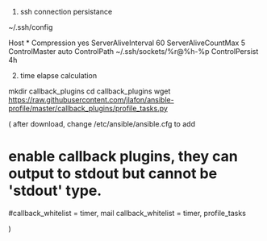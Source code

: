 1. ssh connection persistance

 ~/.ssh/config

Host * 
  Compression yes 
  ServerAliveInterval 60 
  ServerAliveCountMax 5 
  ControlMaster auto 
  ControlPath ~/.ssh/sockets/%r@%h-%p
  ControlPersist 4h


2. time elapse calculation

mkdir callback_plugins 
cd callback_plugins 
wget https://raw.githubusercontent.com/jlafon/ansible-profile/master/callback_plugins/profile_tasks.py

(
after download,  change /etc/ansible/ansible.cfg to add

# enable callback plugins, they can output to stdout but cannot be 'stdout' type.
#callback_whitelist = timer, mail
callback_whitelist = timer, profile_tasks

)
